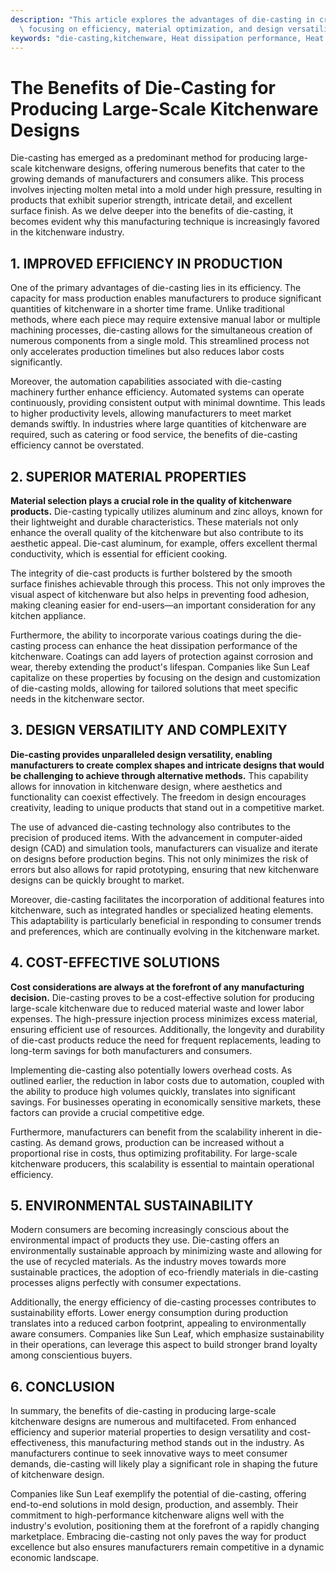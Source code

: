 ```yaml
---
description: "This article explores the advantages of die-casting in creating large-scale kitchenware,\
  \ focusing on efficiency, material optimization, and design versatility."
keywords: "die-casting,kitchenware, Heat dissipation performance, Heat dissipation structure"
---
```

# The Benefits of Die-Casting for Producing Large-Scale Kitchenware Designs

Die-casting has emerged as a predominant method for producing large-scale kitchenware designs, offering numerous benefits that cater to the growing demands of manufacturers and consumers alike. This process involves injecting molten metal into a mold under high pressure, resulting in products that exhibit superior strength, intricate detail, and excellent surface finish. As we delve deeper into the benefits of die-casting, it becomes evident why this manufacturing technique is increasingly favored in the kitchenware industry.

## 1. IMPROVED EFFICIENCY IN PRODUCTION

One of the primary advantages of die-casting lies in its efficiency. The capacity for mass production enables manufacturers to produce significant quantities of kitchenware in a shorter time frame. Unlike traditional methods, where each piece may require extensive manual labor or multiple machining processes, die-casting allows for the simultaneous creation of numerous components from a single mold. This streamlined process not only accelerates production timelines but also reduces labor costs significantly.

Moreover, the automation capabilities associated with die-casting machinery further enhance efficiency. Automated systems can operate continuously, providing consistent output with minimal downtime. This leads to higher productivity levels, allowing manufacturers to meet market demands swiftly. In industries where large quantities of kitchenware are required, such as catering or food service, the benefits of die-casting efficiency cannot be overstated.

## 2. SUPERIOR MATERIAL PROPERTIES

**Material selection plays a crucial role in the quality of kitchenware products.** Die-casting typically utilizes aluminum and zinc alloys, known for their lightweight and durable characteristics. These materials not only enhance the overall quality of the kitchenware but also contribute to its aesthetic appeal. Die-cast aluminum, for example, offers excellent thermal conductivity, which is essential for efficient cooking.

The integrity of die-cast products is further bolstered by the smooth surface finishes achievable through this process. This not only improves the visual aspect of kitchenware but also helps in preventing food adhesion, making cleaning easier for end-users—an important consideration for any kitchen appliance.

Furthermore, the ability to incorporate various coatings during the die-casting process can enhance the heat dissipation performance of the kitchenware. Coatings can add layers of protection against corrosion and wear, thereby extending the product's lifespan. Companies like Sun Leaf capitalize on these properties by focusing on the design and customization of die-casting molds, allowing for tailored solutions that meet specific needs in the kitchenware sector.

## 3. DESIGN VERSATILITY AND COMPLEXITY

**Die-casting provides unparalleled design versatility, enabling manufacturers to create complex shapes and intricate designs that would be challenging to achieve through alternative methods.** This capability allows for innovation in kitchenware design, where aesthetics and functionality can coexist effectively. The freedom in design encourages creativity, leading to unique products that stand out in a competitive market.

The use of advanced die-casting technology also contributes to the precision of produced items. With the advancement in computer-aided design (CAD) and simulation tools, manufacturers can visualize and iterate on designs before production begins. This not only minimizes the risk of errors but also allows for rapid prototyping, ensuring that new kitchenware designs can be quickly brought to market.

Moreover, die-casting facilitates the incorporation of additional features into kitchenware, such as integrated handles or specialized heating elements. This adaptability is particularly beneficial in responding to consumer trends and preferences, which are continually evolving in the kitchenware market.

## 4. COST-EFFECTIVE SOLUTIONS

**Cost considerations are always at the forefront of any manufacturing decision.** Die-casting proves to be a cost-effective solution for producing large-scale kitchenware due to reduced material waste and lower labor expenses. The high-pressure injection process minimizes excess material, ensuring efficient use of resources. Additionally, the longevity and durability of die-cast products reduce the need for frequent replacements, leading to long-term savings for both manufacturers and consumers.

Implementing die-casting also potentially lowers overhead costs. As outlined earlier, the reduction in labor costs due to automation, coupled with the ability to produce high volumes quickly, translates into significant savings. For businesses operating in economically sensitive markets, these factors can provide a crucial competitive edge.

Furthermore, manufacturers can benefit from the scalability inherent in die-casting. As demand grows, production can be increased without a proportional rise in costs, thus optimizing profitability. For large-scale kitchenware producers, this scalability is essential to maintain operational efficiency.

## 5. ENVIRONMENTAL SUSTAINABILITY

Modern consumers are becoming increasingly conscious about the environmental impact of products they use. Die-casting offers an environmentally sustainable approach by minimizing waste and allowing for the use of recycled materials. As the industry moves towards more sustainable practices, the adoption of eco-friendly materials in die-casting processes aligns perfectly with consumer expectations.

Additionally, the energy efficiency of die-casting processes contributes to sustainability efforts. Lower energy consumption during production translates into a reduced carbon footprint, appealing to environmentally aware consumers. Companies like Sun Leaf, which emphasize sustainability in their operations, can leverage this aspect to build stronger brand loyalty among conscientious buyers.

## 6. CONCLUSION

In summary, the benefits of die-casting in producing large-scale kitchenware designs are numerous and multifaceted. From enhanced efficiency and superior material properties to design versatility and cost-effectiveness, this manufacturing method stands out in the industry. As manufacturers continue to seek innovative ways to meet consumer demands, die-casting will likely play a significant role in shaping the future of kitchenware design.

Companies like Sun Leaf exemplify the potential of die-casting, offering end-to-end solutions in mold design, production, and assembly. Their commitment to high-performance kitchenware aligns well with the industry's evolution, positioning them at the forefront of a rapidly changing marketplace. Embracing die-casting not only paves the way for product excellence but also ensures manufacturers remain competitive in a dynamic economic landscape.
